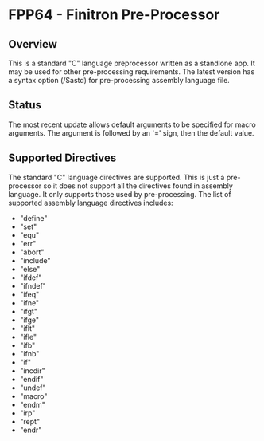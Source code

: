 # FPP64 - Finitron Pre-Processor

## Overview

This is a standard "C" language preprocessor written as a standlone app.
It may be used for other pre-processing requirements.
The latest version has a syntax option (/Sastd) for pre-processing assembly language file.

## Status

The most recent update allows default arguments to be specified for macro arguments.
The argument is followed by an '=' sign, then the default value.

## Supported Directives

The standard "C" language directives are supported.
This is just a pre-processor so it does not support all the directives found in assembly language.
It only supports those used by pre-processing. The list of supported assembly language directives includes:

* "define"
* "set"
* "equ"
* "err"
* "abort"
* "include"
* "else"
* "ifdef"
* "ifndef"
* "ifeq"
* "ifne"
* "ifgt"
* "ifge"
* "iflt"
* "ifle"
* "ifb"
* "ifnb"
* "if"
* "incdir"
* "endif"
* "undef"
* "macro"
* "endm"
* "irp"
* "rept"
* "endr"
